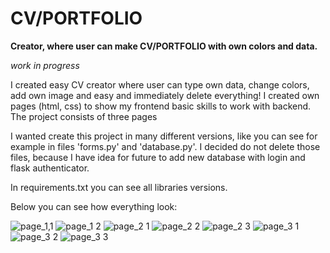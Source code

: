 # CV/PORTFOLIO
**Creator, where user can make CV/PORTFOLIO with own colors and data.**


*work in progress*

I created easy CV creator where user can type own data, change colors, add own image and easy and immediately
delete everything! I created own pages (html, css) to show my frontend basic skills to work with backend. 
The project consists of three pages


I wanted create this project in many different versions, like you can see for example in files 'forms.py' and 'database.py'. I decided do not delete those files, because I have idea for future to add new database with login and flask authenticator.
 

In requirements.txt you can see all libraries versions.


Below you can see how everything look:



![page_1,1](https://user-images.githubusercontent.com/97913106/187977688-3e1944a8-3b4a-4304-8d1a-728c10fb1488.png)
![page_1 2](https://user-images.githubusercontent.com/97913106/187977727-2ae5076c-f608-4105-bcaf-1ab1cc2683a0.png)
![page_2 1](https://user-images.githubusercontent.com/97913106/187977743-b0f90f9a-c199-43c3-bdd4-1134329008f0.png)
![page_2 2](https://user-images.githubusercontent.com/97913106/187977801-4d822a07-9c18-49be-9eba-0b917a4705b3.png)
![page_2 3](https://user-images.githubusercontent.com/97913106/187977817-22c934cc-4fa3-4945-8852-eb5f43aa1f53.png)
![page_3 1](https://user-images.githubusercontent.com/97913106/187977825-4916b2d9-54e5-4084-8497-0d62d4cb9fa2.png)
![page_3 2](https://user-images.githubusercontent.com/97913106/187977858-fe823031-6dd3-4891-9b40-4e59a1f30321.png)
![page_3 3](https://user-images.githubusercontent.com/97913106/187977897-2ee3422b-8556-4252-92ea-7fd5588acab9.png)


